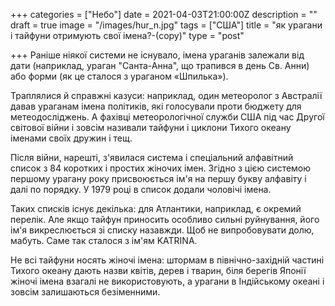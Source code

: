 +++
categories = ["Небо"]
date = 2021-04-03T21:00:00Z
description = ""
draft = true
image = "/images/hur_n.jpg"
tags = ["США"]
title = "як урагани і тайфуни отримують свої імена?-(copy)"
type = "post"

+++
Раніше ніякої системи не існувало, імена ураганів залежали від дати (наприклад, ураган "Санта-Анна", що трапився в день Св. Анни) або форми (як це сталося з ураганом «Шпилька»).

Траплялися й справжні казуси: наприклад, один метеоролог з Австралії давав ураганам імена політиків, які голосували проти бюджету для метеодосліджень. А фахівці метеорологічної служби США під час Другої світової війни і зовсім називали тайфуни і циклони Тихого океану іменами своїх дружин і тещ.

Після війни, нарешті, з'явилася система і спеціальний алфавітний список з 84 коротких і простих жіночих імен. Згідно з цією системою першому урагану року присвоюється ім'я на першу букву алфавіту і далі по порядку. У 1979 році в список додали чоловічі імена.

Таких списків існує декілька: для Атлантики, наприклад, є окремий перелік. Але якщо тайфун приносить особливо сильні руйнування, його ім'я викреслюється зі списку назавжди. Щоб не випробовувати долю, мабуть. Саме так сталося з ім'ям KATRINA.

Не всі тайфуни носять жіночі імена: штормам в північно-західній частині Тихого океану дають назви квітів, дерев і тварин, біля берегів Японії жіночі імена взагалi не використовують, а урагани в Індійському океані і зовсім залишаються безіменними.